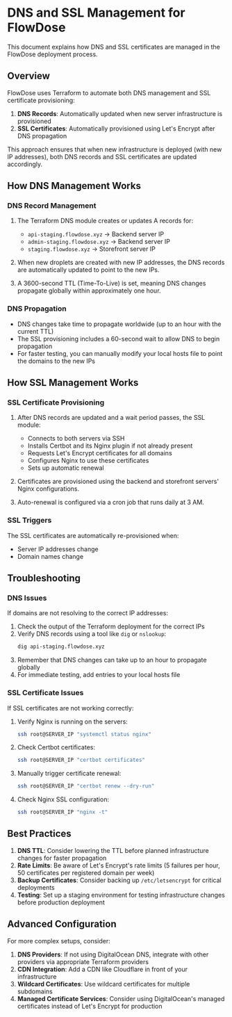 # DNS and SSL Management for FlowDose

This document explains how DNS and SSL certificates are managed in the FlowDose deployment process.

## Overview

FlowDose uses Terraform to automate both DNS management and SSL certificate provisioning:

1. **DNS Records**: Automatically updated when new server infrastructure is provisioned
2. **SSL Certificates**: Automatically provisioned using Let's Encrypt after DNS propagation

This approach ensures that when new infrastructure is deployed (with new IP addresses), both DNS records and SSL certificates are updated accordingly.

## How DNS Management Works

### DNS Record Management

1. The Terraform DNS module creates or updates A records for:
   - `api-staging.flowdose.xyz` → Backend server IP
   - `admin-staging.flowdose.xyz` → Backend server IP 
   - `staging.flowdose.xyz` → Storefront server IP

2. When new droplets are created with new IP addresses, the DNS records are automatically updated to point to the new IPs.

3. A 3600-second TTL (Time-To-Live) is set, meaning DNS changes propagate globally within approximately one hour.

### DNS Propagation

- DNS changes take time to propagate worldwide (up to an hour with the current TTL)
- The SSL provisioning includes a 60-second wait to allow DNS to begin propagation
- For faster testing, you can manually modify your local hosts file to point the domains to the new IPs

## How SSL Management Works

### SSL Certificate Provisioning 

1. After DNS records are updated and a wait period passes, the SSL module:
   - Connects to both servers via SSH
   - Installs Certbot and its Nginx plugin if not already present
   - Requests Let's Encrypt certificates for all domains
   - Configures Nginx to use these certificates
   - Sets up automatic renewal

2. Certificates are provisioned using the backend and storefront servers' Nginx configurations.

3. Auto-renewal is configured via a cron job that runs daily at 3 AM.

### SSL Triggers

The SSL certificates are automatically re-provisioned when:
- Server IP addresses change
- Domain names change

## Troubleshooting

### DNS Issues

If domains are not resolving to the correct IP addresses:

1. Check the output of the Terraform deployment for the correct IPs
2. Verify DNS records using a tool like `dig` or `nslookup`:
   ```bash
   dig api-staging.flowdose.xyz
   ```
3. Remember that DNS changes can take up to an hour to propagate globally
4. For immediate testing, add entries to your local hosts file

### SSL Certificate Issues

If SSL certificates are not working correctly:

1. Verify Nginx is running on the servers:
   ```bash
   ssh root@SERVER_IP "systemctl status nginx"
   ```

2. Check Certbot certificates:
   ```bash
   ssh root@SERVER_IP "certbot certificates"
   ```

3. Manually trigger certificate renewal:
   ```bash
   ssh root@SERVER_IP "certbot renew --dry-run"
   ```

4. Check Nginx SSL configuration:
   ```bash
   ssh root@SERVER_IP "nginx -t"
   ```

## Best Practices

1. **DNS TTL**: Consider lowering the TTL before planned infrastructure changes for faster propagation
2. **Rate Limits**: Be aware of Let's Encrypt's rate limits (5 failures per hour, 50 certificates per registered domain per week)
3. **Backup Certificates**: Consider backing up `/etc/letsencrypt` for critical deployments
4. **Testing**: Set up a staging environment for testing infrastructure changes before production deployment

## Advanced Configuration

For more complex setups, consider:

1. **DNS Providers**: If not using DigitalOcean DNS, integrate with other providers via appropriate Terraform providers
2. **CDN Integration**: Add a CDN like Cloudflare in front of your infrastructure
3. **Wildcard Certificates**: Use wildcard certificates for multiple subdomains
4. **Managed Certificate Services**: Consider using DigitalOcean's managed certificates instead of Let's Encrypt for production 